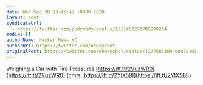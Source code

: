 ```yaml
---
date: Wed Sep 30 23:45:49 +0000 2020
layout: post
syndicateUrl:
  - https://twitter.com/pudymody/status/1311452221788299264
media: []
authorName: Hacker News YC
authorUrl: https://twitter.com/newsycbot
originalPost: https://twitter.com/newsycbot/status/1277865309400072193
---
```

Weighing a Car with Tire Pressures [https://ift.tt/2VuzWR0](https://ift.tt/2VuzWR0) (cmts [https://ift.tt/2YIX5Bl](https://ift.tt/2YIX5Bl))


